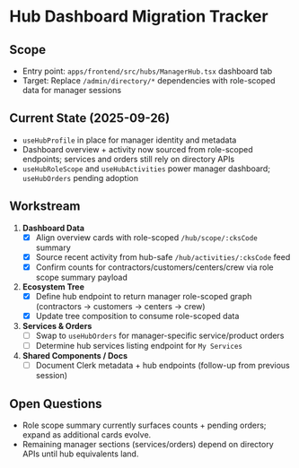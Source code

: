 ﻿# Hub Dashboard Migration Tracker

## Scope
- Entry point: `apps/frontend/src/hubs/ManagerHub.tsx` dashboard tab
- Target: Replace `/admin/directory/*` dependencies with role-scoped data for manager sessions

## Current State (2025-09-26)
- `useHubProfile` in place for manager identity and metadata
- Dashboard overview + activity now sourced from role-scoped endpoints; services and orders still rely on directory APIs
- `useHubRoleScope` and `useHubActivities` power manager dashboard; `useHubOrders` pending adoption

## Workstream
1. **Dashboard Data**
   - [x] Align overview cards with role-scoped `/hub/scope/:cksCode` summary
   - [x] Source recent activity from hub-safe `/hub/activities/:cksCode` feed
   - [x] Confirm counts for contractors/customers/centers/crew via role scope summary payload
2. **Ecosystem Tree**
   - [x] Define hub endpoint to return manager role-scoped graph (contractors -> customers -> centers -> crew)
   - [x] Update tree composition to consume role-scoped data
3. **Services & Orders**
   - [ ] Swap to `useHubOrders` for manager-specific service/product orders
   - [ ] Determine hub services listing endpoint for `My Services`
4. **Shared Components / Docs**
   - [ ] Document Clerk metadata + hub endpoints (follow-up from previous session)

## Open Questions
- Role scope summary currently surfaces counts + pending orders; expand as additional cards evolve.
- Remaining manager sections (services/orders) depend on directory APIs until hub equivalents land.



